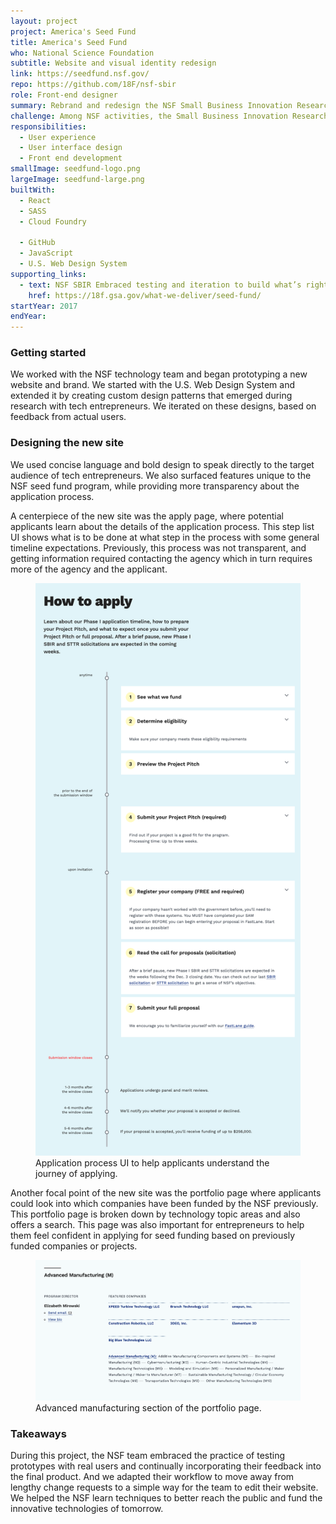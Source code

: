```yaml
---
layout: project
project: America's Seed Fund
title: America's Seed Fund
who: National Science Foundation
subtitle: Website and visual identity redesign
link: https://seedfund.nsf.gov/
repo: https://github.com/18F/nsf-sbir
role: Front-end designer
summary: Rebrand and redesign the NSF Small Business Innovation Research (SBIR) and Small Business Technology Transfer (STTR) program to effectively communicate its purpose and increase engagement among a broader and more diverse audience of tech entrepreneurs.
challenge: Among NSF activities, the Small Business Innovation Research/Small Business Technology Transfer (SBIR/STTR) program has a unique goal to attract high-tech startups and small businesses from diverse audiences nationwide. To better engage this distinct audience, we were tasked with redesigning a new SBIR/STTR website (seedfund.nsf.gov), which maintains the NSF brand while providing a more tailored look, tone, and presentation aimed at entrepreneurs.
responsibilities:
  - User experience
  - User interface design
  - Front end development
smallImage: seedfund-logo.png
largeImage: seedfund-large.png
builtWith:
  - React
  - SASS
  - Cloud Foundry
  
  - GitHub
  - JavaScript
  - U.S. Web Design System
supporting_links:
  - text: NSF SBIR Embraced testing and iteration to build what’s right
    href: https://18f.gsa.gov/what-we-deliver/seed-fund/
startYear: 2017
endYear:
---  
```

### Getting started 

We worked with the NSF technology team and began prototyping a new website and brand. We started with the U.S. Web Design System and extended it by creating custom design patterns that emerged during research with tech entrepreneurs. We iterated on these designs, based on feedback from actual users. 

### Designing the new site

We used concise language and bold design to speak directly to the target audience of tech entrepreneurs. We also surfaced features unique to the NSF seed fund program, while providing more transparency about the application process.

A centerpiece of the new site was the apply page, where potential applicants learn about the details of the application process. This step list UI shows what is to be done at what step in the process with some general timeline expectations. Previously, this process was not transparent, and getting information required contacting the agency which in turn requires more of the agency and the applicant.

<figure>
<img src="/assets/images/projects/seedfund-apply.png"/>
<figcaption>Application process UI to help applicants understand the journey of applying.</figcaption>
</figure>

Another focal point of the new site was the portfolio page where applicants could look into which companies have been funded by the NSF previously. This portfolio page is broken down by technology topic areas and also offers a search. This page was also important for entrepreneurs to help them feel confident in applying for seed funding based on previously funded companies or projects. 

<figure>
<img src="/assets/images/projects/seedfund-portfolio.png"/>
<figcaption>Advanced manufacturing section of the portfolio page.</figcaption>
</figure>

### Takeaways

During this project, the NSF team embraced the practice of testing prototypes with real users and continually incorporating their feedback into the final product. And we adapted their workflow to move away from lengthy change requests to a simple way for the  team to edit their website. We helped the NSF learn techniques to better reach the public and fund the innovative technologies of tomorrow.